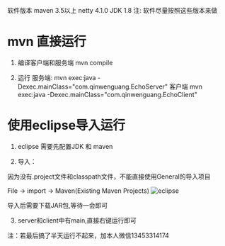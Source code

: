 软件版本
  maven 3.5以上
  netty 4.1.0
  JDK   1.8
注: 软件尽量按照这些版本来做


# mvn 直接运行

  1. 编译客户端和服务端
    mvn compile
  
  2. 运行
    服务端:
      mvn exec:java -Dexec.mainClass="com.qinwenguang.EchoServer"
   客户端
      mvn exec:java -Dexec.mainClass="com.qinwenguang.EchoClient"


# 使用eclipse导入运行

  1. eclipse 需要先配置JDK 和 maven 

  2. 导入：

  因为没有.project文件和classpath文件，不能直接使用General的导入项目

  File -> import -> Maven(Existing Maven Projects)
  ![eclipse](http://60.205.208.120:17755/image/eclipse_import_1.PNG)

  导入后需要下载JAR包,等待一会即可

  3. server和client中有main,直接右键运行即可


注：若最后搞了半天运行不起来，加本人微信13453314174



